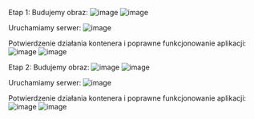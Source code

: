 Etap 1:
Budujemy obraz:
![image](https://user-images.githubusercontent.com/66080830/229308163-c05e36c6-be19-4059-9bb0-682a4ff81719.png)
![image](https://user-images.githubusercontent.com/66080830/229308168-66be9dc4-45a9-4ebd-a833-53b75113fc8b.png)

Uruchamiamy serwer:
![image](https://user-images.githubusercontent.com/66080830/229308180-1c6ddb6d-a181-4dda-9343-d9a810938708.png)

Potwierdzenie działania kontenera i poprawne funkcjonowanie aplikacji:
![image](https://user-images.githubusercontent.com/66080830/229308187-6ab4a683-01fd-4282-b385-3a4d9ddbc796.png)
![image](https://user-images.githubusercontent.com/66080830/229308190-bfe05409-7a8b-46fd-9e9d-6940cda08c10.png)


Etap 2:
Budujemy obraz:
![image](https://user-images.githubusercontent.com/66080830/229308211-83df5be9-7389-4b86-813f-147161f41928.png)
![image](https://user-images.githubusercontent.com/66080830/229308213-7994120c-929f-4b39-84fb-1d7cb20d8b00.png)

Uruchamiamy serwer:
![image](https://user-images.githubusercontent.com/66080830/229308218-c99e53bd-10f6-4cf6-978a-1c886eb8f9b2.png)

Potwierdzenie działania kontenera i poprawne funkcjonowanie aplikacji:
![image](https://user-images.githubusercontent.com/66080830/229308224-193028fe-67ae-4e39-850f-d22c79fa112e.png)
![image](https://user-images.githubusercontent.com/66080830/229308228-31baada3-28ee-4975-969b-82b7e3cba1d2.png)
